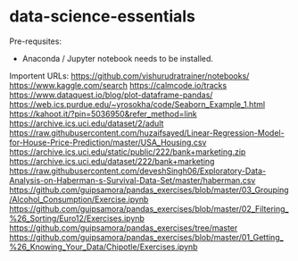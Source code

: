 # data-science-essentials

Pre-requsites:
- Anaconda / Jupyter notebook needs to be installed.

Importent URLs:
https://github.com/vishurudratrainer/notebooks/
https://www.kaggle.com/search
https://calmcode.io/tracks
https://www.dataquest.io/blog/plot-dataframe-pandas/
https://web.ics.purdue.edu/~yrosokha/code/Seaborn_Example_1.html
https://kahoot.it/?pin=5036950&refer_method=link
https://archive.ics.uci.edu/dataset/2/adult
https://raw.githubusercontent.com/huzaifsayed/Linear-Regression-Model-for-House-Price-Prediction/master/USA_Housing.csv
https://archive.ics.uci.edu/static/public/222/bank+marketing.zip
https://archive.ics.uci.edu/dataset/222/bank+marketing
https://raw.githubusercontent.com/deveshSingh06/Exploratory-Data-Analysis-on-Haberman-s-Survival-Data-Set/master/haberman.csv
https://github.com/guipsamora/pandas_exercises/blob/master/03_Grouping/Alcohol_Consumption/Exercise.ipynb
https://github.com/guipsamora/pandas_exercises/blob/master/02_Filtering_%26_Sorting/Euro12/Exercises.ipynb
https://github.com/guipsamora/pandas_exercises/tree/master
https://github.com/guipsamora/pandas_exercises/blob/master/01_Getting_%26_Knowing_Your_Data/Chipotle/Exercises.ipynb
